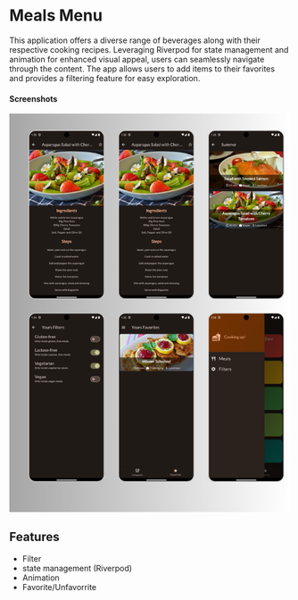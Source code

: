 
# Meals Menu

This application offers a diverse range of beverages along with their respective cooking recipes. Leveraging Riverpod for state management and animation for enhanced visual appeal, users can seamlessly navigate through the content. The app allows users to add items to their favorites and provides a filtering feature for easy exploration.
#### Screenshots

![App Screenshot](./assets/ss.png)


## Features

- Filter
- state management (Riverpod)
- Animation 
- Favorite/Unfavorrite
